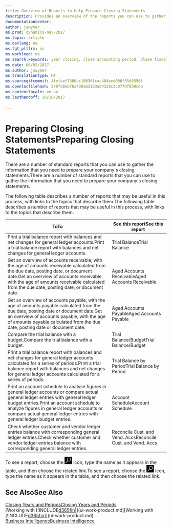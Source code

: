 ```yaml
---
title: Overview of Reports to Help Prepare Closing Statements
description: Provides an overview of the reports you can use to gather information to prepare your company's closing statements when closing the fiscal year.
documentationcenter: 
author: jswymer
ms.prod: dynamics-nav-2017
ms.topic: article
ms.devlang: na
ms.tgt_pltfrm: na
ms.workload: na
ms.search.keywords: year closing, close accounting period, close fiscal year, aging, creditor payments, vendor payments, assets, liabilities, equity, analysis, reporting, financial report, business intelligence, BI, Power Bi, KPI
ms.date: 06/02/2017
ms.author: jswymer
ms.translationtype: HT
ms.sourcegitcommit: 4fefaef7380ac10836fcac404eea006f55d8556f
ms.openlocfilehash: 240fd8eb76a430ab3163ab4326c3c077df838cba
ms.contentlocale: en-au
ms.lasthandoff: 10/16/2017

---
```

# <a name="preparing-closing-statements"></a><span data-ttu-id="9fec2-103">Preparing Closing Statements</span><span class="sxs-lookup"><span data-stu-id="9fec2-103">Preparing Closing Statements</span></span>
<span data-ttu-id="9fec2-104">There are a number of standard reports that you can use to gather the information that you need to prepare your company's closing statements.</span><span class="sxs-lookup"><span data-stu-id="9fec2-104">There are a number of standard reports that you can use to gather the information that you need to prepare your company's closing statements.</span></span>

<span data-ttu-id="9fec2-105">The following table describes a number of reports that may be useful in this process, with links to the topics that describe them.</span><span class="sxs-lookup"><span data-stu-id="9fec2-105">The following table describes a number of reports that may be useful in this process, with links to the topics that describe them.</span></span>

| <span data-ttu-id="9fec2-106">To</span><span class="sxs-lookup"><span data-stu-id="9fec2-106">To</span></span> | <span data-ttu-id="9fec2-107">See this report</span><span class="sxs-lookup"><span data-stu-id="9fec2-107">See this report</span></span> |
| --- | --- |
| <span data-ttu-id="9fec2-108">Print a trial balance report with balances and net changes for general ledger accounts.</span><span class="sxs-lookup"><span data-stu-id="9fec2-108">Print a trial balance report with balances and net changes for general ledger accounts.</span></span> |<span data-ttu-id="9fec2-109">Trial Balance</span><span class="sxs-lookup"><span data-stu-id="9fec2-109">Trial Balance</span></span> |
| <span data-ttu-id="9fec2-110">Get an overview of accounts receivable, with the age of amounts receivable calculated from the due date, posting date, or document date.</span><span class="sxs-lookup"><span data-stu-id="9fec2-110">Get an overview of accounts receivable, with the age of amounts receivable calculated from the due date, posting date, or document date.</span></span> |<span data-ttu-id="9fec2-111">Aged Accounts Receivable</span><span class="sxs-lookup"><span data-stu-id="9fec2-111">Aged Accounts Receivable</span></span> |
| <span data-ttu-id="9fec2-112">Get an overview of accounts payable, with the age of amounts payable calculated from the due date, posting date or document date.</span><span class="sxs-lookup"><span data-stu-id="9fec2-112">Get an overview of accounts payable, with the age of amounts payable calculated from the due date, posting date or document date.</span></span> |<span data-ttu-id="9fec2-113">Aged Accounts Payable</span><span class="sxs-lookup"><span data-stu-id="9fec2-113">Aged Accounts Payable</span></span> |
| <span data-ttu-id="9fec2-114">Compare the trial balance with a budget.</span><span class="sxs-lookup"><span data-stu-id="9fec2-114">Compare the trial balance with a budget.</span></span> |<span data-ttu-id="9fec2-115">Trial Balance/Budget</span><span class="sxs-lookup"><span data-stu-id="9fec2-115">Trial Balance/Budget</span></span> |
| <span data-ttu-id="9fec2-116">Print a trial balance report with balances and net changes for general ledger accounts calculated for a series of periods.</span><span class="sxs-lookup"><span data-stu-id="9fec2-116">Print a trial balance report with balances and net changes for general ledger accounts calculated for a series of periods.</span></span> |<span data-ttu-id="9fec2-117">Trial Balance by Period</span><span class="sxs-lookup"><span data-stu-id="9fec2-117">Trial Balance by Period</span></span> |
| <span data-ttu-id="9fec2-118">Print an account schedule to analyse figures in general ledger accounts or compare actual general ledger entries with general ledger budget entries.</span><span class="sxs-lookup"><span data-stu-id="9fec2-118">Print an account schedule to analyze figures in general ledger accounts or compare actual general ledger entries with general ledger budget entries.</span></span> |<span data-ttu-id="9fec2-119">Account Schedule</span><span class="sxs-lookup"><span data-stu-id="9fec2-119">Account Schedule</span></span> |
| <span data-ttu-id="9fec2-120">Check whether customer and vendor ledger entries balance with corresponding general ledger entries.</span><span class="sxs-lookup"><span data-stu-id="9fec2-120">Check whether customer and vendor ledger entries balance with corresponding general ledger entries.</span></span> |<span data-ttu-id="9fec2-121">Reconcile Cust. and Vend. Accs</span><span class="sxs-lookup"><span data-stu-id="9fec2-121">Reconcile Cust. and Vend. Accs</span></span> |

<span data-ttu-id="9fec2-122">To see a report, choose the ![Search for Page or Report](media/ui-search/search_small.png "Search for Page or Report icon") icon, type the name as it appears in the table, and then choose the related link.</span><span class="sxs-lookup"><span data-stu-id="9fec2-122">To see a report, choose the ![Search for Page or Report](media/ui-search/search_small.png "Search for Page or Report icon") icon, type the name as it appears in the table, and then choose the related link.</span></span>

## <a name="see-also"></a><span data-ttu-id="9fec2-123">See Also</span><span class="sxs-lookup"><span data-stu-id="9fec2-123">See Also</span></span>
[<span data-ttu-id="9fec2-124">Closing Years and Periods</span><span class="sxs-lookup"><span data-stu-id="9fec2-124">Closing Years and Periods</span></span>](year-close-years-periods.md)  
<span data-ttu-id="9fec2-125">[Working with [!INCLUDE[d365fin](includes/d365fin_md.md)]](ui-work-product.md)</span><span class="sxs-lookup"><span data-stu-id="9fec2-125">[Working with [!INCLUDE[d365fin](includes/d365fin_md.md)]](ui-work-product.md)</span></span>  
[<span data-ttu-id="9fec2-126">Business Intelligence</span><span class="sxs-lookup"><span data-stu-id="9fec2-126">Business Intelligence</span></span>](bi.md)


